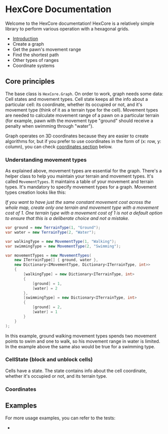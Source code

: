 # HexCore Documentation

Welcome to the HexCore documentation! HexCore is a relatively simple library
to perform various operation with a hexagonal grids.

- [Introduction](#core-principles)
- Create a graph
- Get the pawn's movement range
- Find the shortest path
- Other types of ranges
- Coordinate systems

## Core principles

The base class is `HexCore.Graph`. On order to work, graph needs some 
data: Cell states and movement types. Cell state keeps all the info 
about a particular cell: its coordinate, whether its occupied or not, 
and it's movement type (think of it as a terrain type for the cell).
Movement types are needed to calculate movement range of a pawn on
a particular terrain (for example, pawn with the movement type "ground"
should receive a penalty when swimming through "water").

Graph operates on 3D coordinates because they are easier to create
algorithms for, but if you prefer to use coordinates in the form of
(x: row, y: column), you can check [coordinates section](#coordinates) below.

### Understanding movement types

As explained above, movement types are essential for the graph.
There's a helper class to help you maintain your terrain and movement
types. It's called `MovementTypes`. It maintains a table of your
movement and terrain types. It's mandatory to specify movement types
for a graph. Movement types creation looks like this:

*If you want to have just the same constant movement cost across the whole map,
 create only one terrain and movement type with a movement cost of 1. 
 One terrain type with a movement cost of 1 is not a default option to ensure that 
 this is a deliberate choice and not a mistake.*

```c#
var ground = new TerrainType(1, "Ground");
var water = new TerrainType(2, "Water");

var walkingType = new MovementType(1, "Walking");
var swimmingType = new MovementType(2, "Swimming");

var movementTypes = new MovementTypes(
    new ITerrainType[] { ground, water }, 
    new Dictionary<IMovementType, Dictionary<ITerrainType, int>>
    {
        [walkingType] = new Dictionary<ITerrainType, int>
        {
            [ground] = 1,
            [water] = 2
        },
        [swimmingType] = new Dictionary<ITerrainType, int>
        {
            [ground] = 2,
            [water] = 1
        }
    }
);
```

In this example, ground walking movement types spends two movement points
to swim and one to walk, so his movement range in water is limited. In the 
example above the same also would be true for a swimming type.

### CellState (block and unblock cells)

Cells have a state. The state contains info about the cell coordinate, 
whether it's occupied or not, and its terrain type.

### Coordinates

## Examples

For more usage examples, you can refer to the tests:

- 